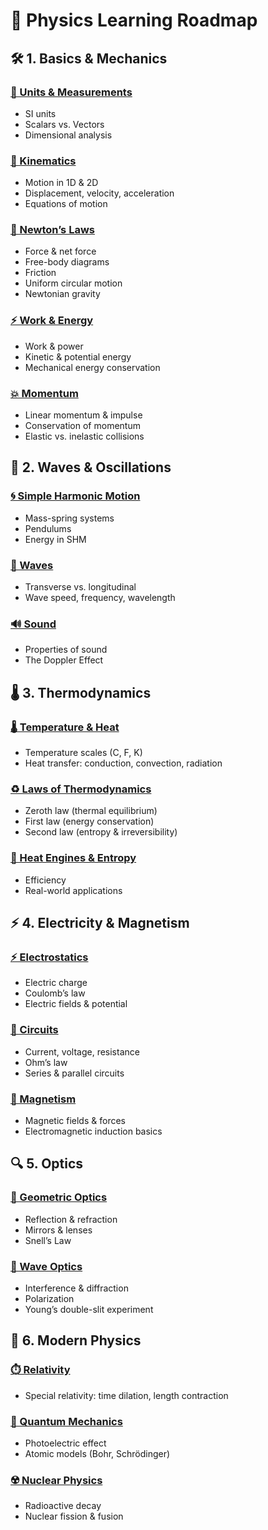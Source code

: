 # 🧠 Physics Learning Roadmap

## 🛠️ 1. Basics & Mechanics
### [📏 Units & Measurements](https://github.com/itachi-555/physics-course/Basics%20%26%20Mechanics/Units%20%26%20Measurements.html)
- SI units  
- Scalars vs. Vectors  
- Dimensional analysis  

### [🏃 Kinematics](https://github.com/itachi-555/physics-course/Basics%20%26%20Mechanics/Kinematics.html)
- Motion in 1D & 2D  
- Displacement, velocity, acceleration  
- Equations of motion  

### [🧲 Newton’s Laws](https://github.com/itachi-555/physics-course/Basics%20%26%20Mechanics/Newton%E2%80%99s%20Laws.html)
- Force & net force  
- Free-body diagrams  
- Friction  
- Uniform circular motion  
- Newtonian gravity  

### [⚡ Work & Energy](https://github.com/itachi-555/physics-course/Basics%20%26%20Mechanics/Work%20%26%20Energy.html)
- Work & power  
- Kinetic & potential energy  
- Mechanical energy conservation  

### [💥 Momentum](https://github.com/itachi-555/physics-course/Basics%20%26%20Mechanics/Momentum.html)
- Linear momentum & impulse  
- Conservation of momentum  
- Elastic vs. inelastic collisions  


## 🌊 2. Waves & Oscillations
### [🌀 Simple Harmonic Motion](Waves%20%26%20Oscillations/Simple%20Harmonic%20Motion.html)
- Mass-spring systems  
- Pendulums  
- Energy in SHM  

### [🌊 Waves](Waves%20%26%20Oscillations/Waves.html)
- Transverse vs. longitudinal  
- Wave speed, frequency, wavelength  

### [🔊 Sound](Waves%20%26%20Oscillations/Sound.html)
- Properties of sound  
- The Doppler Effect  


## 🌡️ 3. Thermodynamics
### [🌡️ Temperature & Heat](Thermodynamics/Temperature%20%26%20Heat.html)
- Temperature scales (C, F, K)  
- Heat transfer: conduction, convection, radiation  

### [♻️ Laws of Thermodynamics](Thermodynamics/Laws%20of%20Thermodynamics.html)
- Zeroth law (thermal equilibrium)  
- First law (energy conservation)  
- Second law (entropy & irreversibility)  

### [🔁 Heat Engines & Entropy](Thermodynamics/Heat%20Engines%20%26%20Entropy.html)
- Efficiency  
- Real-world applications  


## ⚡ 4. Electricity & Magnetism
### [⚡ Electrostatics](Electricity%20%26%20Magnetism/Electrostatics.html)
- Electric charge  
- Coulomb’s law  
- Electric fields & potential  

### [🔋 Circuits](Electricity%20%26%20Magnetism/Circuits.html)
- Current, voltage, resistance  
- Ohm’s law  
- Series & parallel circuits  

### [🧲 Magnetism](Electricity%20%26%20Magnetism/Magnetism.html)
- Magnetic fields & forces  
- Electromagnetic induction basics  


## 🔍 5. Optics
### [🔦 Geometric Optics](Optics/Geometric%20Optics.html)
- Reflection & refraction  
- Mirrors & lenses  
- Snell’s Law  

### [🌈 Wave Optics](Optics/Wave%20Optics.html)
- Interference & diffraction  
- Polarization  
- Young’s double-slit experiment  


## 🧬 6. Modern Physics
### [⏱️ Relativity](Modern%20Physics/Relativity.html)
- Special relativity: time dilation, length contraction  

### [🔬 Quantum Mechanics](Modern%20Physics/Quantum%20Mechanics.html)
- Photoelectric effect  
- Atomic models (Bohr, Schrödinger)  

### [☢️ Nuclear Physics](Modern%20Physics/Nuclear%20Physics.html)
- Radioactive decay  
- Nuclear fission & fusion  
